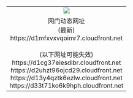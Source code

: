 ﻿<table>
  <tr></tr>
  <tr><td colspan=2 align=center><img src="https://d1mfxvxvqoimr7.cloudfront.net/Up/oGate.jpg" /></td></tr>
  <tr><td colspan=2 align=center>网门动态网址<br/>(最新)
<br>https://d1mfxvxvqoimr7.cloudfront.net
<br/><br/>(以下网址可能失效)
<br>https://d1cg37eiesdibr.cloudfront.net
<br>https://d2uhzt96ojcd29.cloudfront.net
<br>https://d13y4qztk6ezlw.cloudfront.net
<br>https://d33t71ko6k9hph.cloudfront.net
    </td>
  </tr>
</table>
